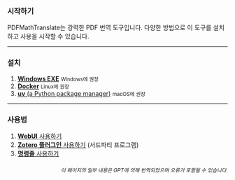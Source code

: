 ### 시작하기

PDFMathTranslate는 강력한 PDF 번역 도구입니다. 다양한 방법으로 이 도구를 설치하고 사용을 시작할 수 있습니다.

---

### 설치

1. [**Windows EXE**](./INSTALLATION_winexe.md) <small>Windows에 권장</small>
2. [**Docker**](./INSTALLATION_docker.md) <small>Linux에 권장</small>
3. [**uv** (a Python package manager)](./INSTALLATION_uv.md) <small>macOS에 권장</small>

---

### 사용법

1. [**WebUI** 사용하기](./USAGE_webui.md)
2. [**Zotero 플러그인** 사용하기](https://github.com/guaguastandup/zotero-pdf2zh) (서드파티 프로그램)
3. [**명령줄** 사용하기](./USAGE_commandline.md)

<div align="right"> 
<h6><small>이 페이지의 일부 내용은 GPT에 의해 번역되었으며 오류가 포함될 수 있습니다.</small></h6>
